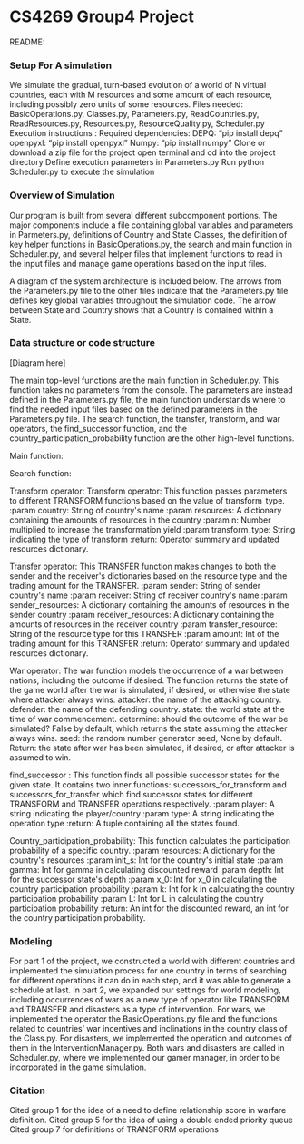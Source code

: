 # CS4269 Group4 Project

README:
### Setup For A simulation
We simulate the gradual, turn-based evolution of a world of N virtual countries, each with M resources and some amount of each resource, including possibly zero units of some resources.
Files needed: 
BasicOperations.py, Classes.py, Parameters.py, ReadCountries.py,  ReadResources.py, Resources.py, ResourceQuality.py, Scheduler.py
Execution instructions :
Required dependencies:
DEPQ: “pip install depq”
openpyxl: “pip install openpyxl”
Numpy: “pip install numpy”
Clone or download a zip file for the project
open terminal and cd into the project directory
Define execution parameters in Parameters.py
Run python Scheduler.py to execute the simulation

### Overview of Simulation
Our program is built from several different subcomponent portions. The major components include a file containing global variables and parameters in Parmeters.py, definitions of Country and State Classes, the definition of key helper functions in BasicOperations.py, the search and main function in Scheduler.py, and several helper files that implement functions to read in the input files and manage game operations based on the input files.

A diagram of the system architecture is included below. The arrows from the Parameters.py file to the other files indicate that the Parameters.py file defines key global variables throughout the simulation code. The arrow between State and Country shows that a Country is contained within a State.

### Data structure or code structure

[Diagram here]

The main top-level functions are the main function in Scheduler.py. This function takes no parameters from the console. The parameters are instead defined in the Parameters.py file, the main function understands where to find the needed input files based on the defined parameters in the Parameters.py file. The search function, the transfer, transform, and war operators, the find_successor function, and the country_participation_probability function are the other high-level functions.

Main function:


Search function:


Transform operator:
Transform operator:
This function passes parameters to different TRANSFORM functions based on the value of transform_type.
:param country: String of country's name
:param resources: A dictionary containing the amounts of resources in the country
:param n: Number multiplied to increase the transformation yield
:param transform_type: String indicating the type of transform
:return: Operator summary and updated resources dictionary.

Transfer operator:
This TRANSFER function makes changes to both the sender and the receiver's dictionaries based on the resource
type and the trading amount for the TRANSFER.
:param sender: String of sender country's name
:param receiver: String of receiver country's name
:param sender_resources: A dictionary containing the amounts of resources in the sender country
:param receiver_resources: A dictionary containing the amounts of resources in the receiver country
:param transfer_resource: String of the resource type for this TRANSFER
:param amount: Int of the trading amount for this TRANSFER
:return: Operator summary and updated resources dictionary.

War operator:
The war function models the occurrence of a war between nations, including the outcome if desired.
The function returns the state of the game world after the war is simulated, if desired, or otherwise
the state where attacker always wins.
attacker: the name of the attacking country.
defender: the name of the defending country.
state: the world state at the time of war commencement.
determine: should the outcome of the war be simulated? False by default, which returns the state assuming the attacker always wins.
seed: the random number generator seed, None by default.
Return: the state after war has been simulated, if desired, or after attacker is assumed to win.

find_successor :
This function finds all possible successor states for the given state. It contains two inner functions:
successors_for_transform and successors_for_transfer which find successor states for different TRANSFORM and TRANSFER operations respectively.
:param player: A string indicating the player/country
:param type: A string indicating the operation type
:return: A tuple containing all the states found.

Country_participation_probability: 
        This function calculates the participation probability of a specific country.
        :param resources: A dictionary for the country's resources
        :param init_s: Int for the country's initial state
        :param gamma: Int for gamma in calculating discounted reward
        :param depth: Int for the successor state's depth
        :param x_0: Int for x_0 in calculating the country participation probability
        :param k: Int for k in calculating the country participation probability
        :param L: Int for L in calculating the country participation probability
        :return: An int for the discounted reward, an int for the country participation probability.

### Modeling 
For part 1 of the project, we constructed a world with different countries and implemented the simulation process for one country in terms of searching for different operations it can do in each step, and it was able to generate a schedule at last. In part 2, we expanded our settings for world modeling, including occurrences of wars as a new type of operator like TRANSFORM and TRANSFER and disasters as a type of intervention. For wars, we implemented the operator the BasicOperations.py file and the functions related to countries’ war incentives and inclinations in the country class of the Class.py. For disasters, we implemented the operation and outcomes of them in the InterventionManager.py. Both wars and disasters are called in Scheduler.py, where we implemented our gamer manager, in order to be incorporated in the game simulation. 

### Citation 
Cited group 1 for the idea of a need to define relationship score in warfare definition. 
Cited group 5 for the idea of using a double ended priority queue
Cited group 7 for definitions of TRANSFORM operations
